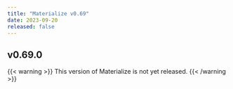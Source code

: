```yaml
---
title: "Materialize v0.69"
date: 2023-09-20
released: false
---
```


## v0.69.0

{{< warning >}}
This version of Materialize is not yet released.
{{< /warning >}}
